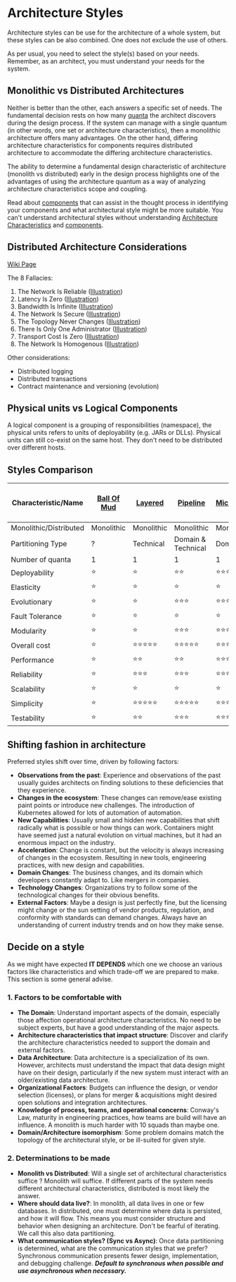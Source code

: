 # Architecture Styles

Architecture styles can be use for the architecture of a whole system, but these styles can be also combined. One does not exclude the use of others.

As per usual, you need to select the style(s) based on your needs. Remember, as an architect, you must understand your needs for the system.

## Monolithic vs Distributed Architectures

Neither is better than the other, each answers a specific set of needs. The fundamental decision rests on how many [quanta](../architecture-characteristics/readme.md#architectural-quanta) the architect discovers during the design process. If the system can manage with a single quantum (in other words, one set or architecture characteristics), then a monolithic architecture offers many advantages. On the other hand, differing architecture characteristics for components requires distributed architecture to accommodate the differing architecture characteristics.

The ability to determine a fundamental design characteristic of architecture (monolith vs distributed) early in the design process highlights one of the advantages of using the architecture quantum as a way of analyzing architecture characteristics scope and coupling.

Read about [components](../topics/components.md) that can assist in the thought process in identifying your components and what architectural style might be more suitable. You can't understand architectural styles without understanding [Architecture Characteristics](../architecture-characteristics/readme.md) and [components](../topics/components.md).

## Distributed Architecture Considerations

[Wiki Page](https://en.wikipedia.org/wiki/Fallacies_of_distributed_computing)

The 8 Fallacies:
1. The Network Is Reliable ([Illustration](https://fundamentalsofsoftwarearchitecture.com/images/book/fosa_0902.png))
2. Latency Is Zero ([Illustration](https://fundamentalsofsoftwarearchitecture.com/images/book/fosa_0903.png))
3. Bandwidth Is Infinite ([Illustration](https://fundamentalsofsoftwarearchitecture.com/images/book/fosa_0904.png))
4. The Network Is Secure ([Illustration](https://fundamentalsofsoftwarearchitecture.com/images/book/fosa_0905.png))
5. The Topology Never Changes ([Illustration](https://fundamentalsofsoftwarearchitecture.com/images/book/fosa_0906.png))
6. There Is Only One Administrator ([Illustration](https://fundamentalsofsoftwarearchitecture.com/images/book/fosa_0907.png))
7. Transport Cost Is Zero ([Illustration](https://fundamentalsofsoftwarearchitecture.com/images/book/fosa_0908.png))
8. The Network Is Homogenous ([Illustration](https://fundamentalsofsoftwarearchitecture.com/images/book/fosa_0909.png))

Other considerations:
* Distributed logging
* Distributed transactions
* Contract maintenance and versioning (evolution)

## Physical units vs Logical Components

A logical component is a grouping of responsibilities (namespace), the physical units refers to units of deployability (e.g. JARs or DLLs). Physical units can still co-exist on the same host. They don't need to be distributed over different hosts.

## Styles Comparison

| Characteristic/Name    | [Ball Of Mud](ball-of-mud.md) | [Layered](layered.md)  |[Pipeline](pipeline.md)   |[Microkernel](microkernel.md)    |[Service-Based](service-based.md)|  [Event-Driven](event-driven.md)|  [Space-Based](space-based.md)    |  [Orchestration-Driven Service-Oriented](orchestration-driven-service-oriented.md)|  [Microservices](microservices.md) |
| ---                    | ---           | ---          |---            |---                | ---             | ---              | ---                 | ---                                       | ---                |
| Monolithic/Distributed | Monolithic    | Monolithic   | Monolithic    |Monolithic         | Distributed     | Distributed      | Distributed         | Distributed                               | Distributed        |
| Partitioning Type      | ?             | Technical      | Domain & Technical| Domain          | Technical         | Domain & Technical | Technical                                 | Domain             |
| Number of quanta       | 1             | 1            | 1             |1                  |1 to many        | 1 to many         | 1                  | 1                                          | One to many       |
| Deployability          | ⭐           | ⭐           | ⭐⭐        | ⭐⭐⭐           | ⭐⭐⭐⭐      |  ⭐⭐⭐          | ⭐⭐⭐           | ⭐                                        | ⭐⭐⭐⭐         |
| Elasticity             | ⭐           | ⭐           | ⭐           | ⭐                | ⭐⭐           | ⭐⭐⭐          | ⭐⭐⭐⭐⭐       | ⭐⭐⭐                                  | ⭐⭐⭐⭐⭐       |
| Evolutionary           | ⭐           | ⭐           | ⭐⭐⭐      | ⭐⭐⭐           | ⭐⭐⭐         | ⭐⭐⭐⭐⭐     | ⭐⭐⭐           | ⭐                                        | ⭐⭐⭐⭐⭐       |
| Fault Tolerance        | ⭐           | ⭐           | ⭐           | ⭐                | ⭐⭐⭐⭐      |  ⭐⭐⭐⭐⭐    | ⭐⭐⭐            | ⭐⭐⭐                                   | ⭐⭐⭐⭐         |
| Modularity             | ⭐           | ⭐           | ⭐⭐⭐      | ⭐⭐⭐           | ⭐⭐⭐⭐      | ⭐⭐⭐⭐        | ⭐⭐⭐            | ⭐⭐⭐                                  | ⭐⭐⭐⭐⭐       |
| Overall cost           | ⭐           | ⭐⭐⭐⭐⭐ | ⭐⭐⭐⭐⭐ | ⭐⭐⭐⭐⭐      | ⭐⭐⭐⭐      | ⭐⭐⭐          | ⭐⭐               | ⭐                                       | ⭐                 |
| Performance            | ⭐           | ⭐⭐         | ⭐⭐        | ⭐⭐⭐           | ⭐⭐⭐        | ⭐⭐⭐⭐⭐      | ⭐⭐⭐⭐⭐       | ⭐⭐                                     | ⭐⭐              |
| Reliability            | ⭐           | ⭐⭐⭐      | ⭐⭐⭐      | ⭐⭐⭐           | ⭐⭐⭐⭐      | ⭐⭐⭐          | ⭐⭐⭐⭐          | ⭐⭐                                     | ⭐⭐⭐⭐         |
| Scalability            | ⭐           | ⭐           | ⭐           | ⭐                | ⭐⭐⭐         | ⭐⭐⭐⭐⭐     | ⭐⭐⭐⭐⭐       | ⭐⭐⭐⭐                                | ⭐⭐⭐⭐⭐       |
| Simplicity             | ⭐           | ⭐⭐⭐⭐⭐ | ⭐⭐⭐⭐⭐ | ⭐⭐⭐⭐         | ⭐⭐⭐        | ⭐               | ⭐                 | ⭐                                        | ⭐                 |
| Testability            | ⭐           | ⭐⭐        | ⭐⭐⭐      | ⭐⭐⭐            |⭐⭐⭐⭐       | ⭐⭐            | ⭐                 | ⭐                                        | ⭐⭐⭐⭐          |

## Shifting fashion in architecture

Preferred styles shift over time, driven by following factors:
* **Observations from the past**: Experience and observations of the past usually guides architects on finding solutions to these deficiencies that they experience.
* **Changes in the ecosystem**: These changes can remove/ease existing paint points or introduce new challenges. The introduction of Kubernetes allowed for lots of automation of automation.
* **New Capabilities**: Usually small and hidden new capabilities that shift radically what is possible or how things can work. Containers might have seemed just a natural evolution on virtual machines, but it had an enormous impact on the industry.
* **Acceleration**: Change is constant, but the velocity is always increasing of changes in the ecosystem. Resulting in new tools, engineering practices, with new design and capabilities.
* **Domain Changes**: The business changes, and its domain which developers constantly adapt to. Like mergers in companies.
* **Technology Changes**: Organizations try to follow some of the technological changes for their obvious benefits.
* **External Factors**: Maybe a design is just perfectly fine, but the licensing might change or the sun setting of vendor products, regulation, and conformity with standards can demand changes.
Always have an understanding of current industry trends and on how they make sense.

## Decide on a style

As we might have expected **IT DEPENDS** which one we choose an various factors like characteristics and which trade-off we are prepared to make. This section is some general advise.

### 1. Factors to be comfortable with

* **The Domain**: Understand important aspects of the domain, especially those affection operational architecture characteristics. No need to be subject experts, but have a good understanding of the major aspects.
* **Architecture characteristics that impact structure**: Discover and clarify the architecture characteristics needed to support the domain and external factors.
* **Data Architecture**: Data architecture is a specialization of its own. However, architects must understand the impact that data design might have on their design, particularly if the new system must interact with an older/existing data architecture.
* **Organizational Factors**: Budgets can influence the design, or vendor selection (licenses), or plans for merger & acquisitions might desired open solutions and integration architectures.
* **Knowledge of process, teams, and operational concerns**: Conway's Law, maturity in engineering practices, how teams are build will have an influence. A monolith is much harder with 10 squads than maybe one.
* **Domain/Architecture isomorphism**: Some problem domains match the topology of the architectural style, or be ill-suited for given style.

### 2. Determinations to be made

* **Monolith vs Distributed**: Will a single set of architectural characteristics suffice ? Monolith will suffice. If different parts of the system needs different architectural characteristics, distributed is most likely the answer.
* **Where should data live?**: In monolith, all data lives in one or few databases. In distributed, one must determine where data is persisted, and how it will flow. This means you must consider structure and behavior when designing an architecture. Don't be fearful of iterating. We call this also data partitioning.
* **What communication styles? (Sync vs Async)**: Once data partitioning is determined, what are the communication styles that we prefer? Synchronous communication presents fewer design, implementation, and debugging challenge. ***Default to synchronous when possible and use asynchronous when necessary.***